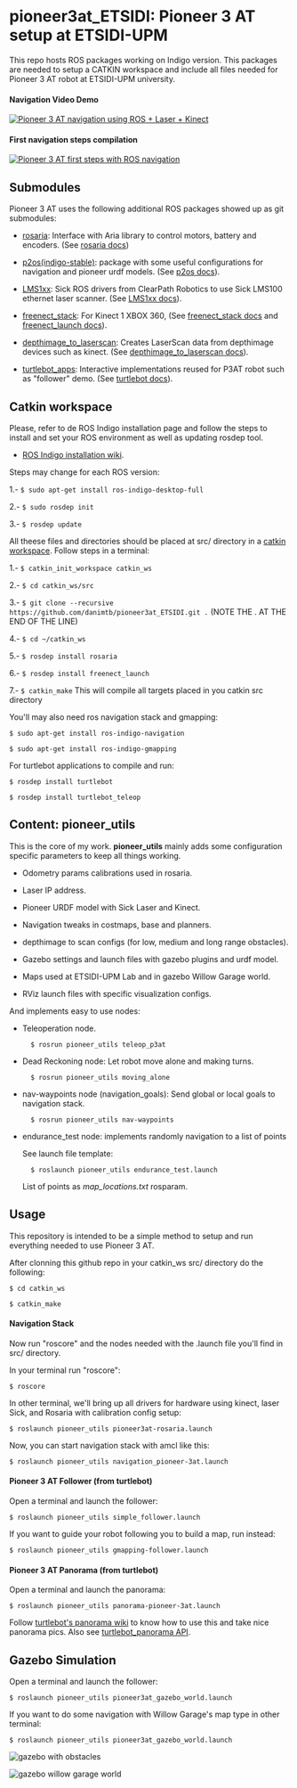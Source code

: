 
pioneer3at_ETSIDI: Pioneer 3 AT setup at ETSIDI-UPM
===================================================

This repo hosts ROS packages working on Indigo version. This packages are needed to setup a CATKIN workspace  and include all files needed for Pioneer 3 AT robot at ETSIDI-UPM university.

#### Navigation Video Demo

[![Pioneer 3 AT navigation using ROS + Laser + Kinect](http://img.youtube.com/vi/vXFqmWmqZSs/0.jpg)](http://www.youtube.com/watch?v=vXFqmWmqZSs)

#### First navigation steps compilation

[![Pioneer 3 AT first steps with ROS navigation](http://img.youtube.com/vi/w9qAdscY48k/0.jpg)](https://www.youtube.com/watch?v=w9qAdscY48k)

Submodules
----------------
Pioneer 3 AT uses the following additional ROS packages showed up as git submodules:

- [rosaria](https://github.com/amor-ros-pkg/rosaria): Interface with Aria library to control motors, battery and encoders. (See [rosaria docs](http://wiki.ros.org/ROSARIA))

- [p2os(indigo-stable)](https://github.com/allenh1/p2os/tree/indigo-stable): package with some useful configurations for navigation and pioneer urdf models. (See [p2os docs](http://wiki.ros.org/p2os)).

- [LMS1xx](https://github.com/clearpathrobotics/LMS1xx): Sick ROS drivers from ClearPath Robotics to use Sick LMS100 ethernet laser scanner. (See [LMS1xx docs](http://wiki.ros.org/LMS1xx)).

- [freenect_stack](https://github.com/ros-drivers/freenect_stack): For Kinect 1 XBOX 360, (See [freenect_stack docs](http://wiki.ros.org/freenect_stack) and [freenect_launch docs](http://wiki.ros.org/freenect_launch)).

- [depthimage_to_laserscan](https://github.com/ros-perception/depthimage_to_laserscan): Creates LaserScan data from depthimage devices such as kinect. (See [depthimage_to_laserscan docs](http://wiki.ros.org/depthimage_to_laserscan)).

- [turtlebot_apps](https://github.com/turtlebot/turtlebot_apps): Interactive implementations reused for P3AT robot such as "follower" demo. (See [turtlebot docs](http://wiki.ros.org/Robots/TurtleBot)).


Catkin workspace
----------------

Please, refer to de ROS Indigo installation page and follow the steps to install and set your ROS environment as well as updating rosdep tool.

- [ROS Indigo installation wiki](http://wiki.ros.org/indigo/Installation/Ubuntu).

Steps may change for each ROS version:

1.- ``$ sudo apt-get install ros-indigo-desktop-full``

2.- ``$ sudo rosdep init``

3.- ``$ rosdep update``

All theese files and directories should be placed at src/ directory in a [catkin workspace](http://wiki.ros.org/catkin).
Follow steps in a terminal:

  1.- ``$ catkin_init_workspace catkin_ws``
  
  2.- ``$ cd catkin_ws/src``
  
  3.- ``$ git clone --recursive https://github.com/danimtb/pioneer3at_ETSIDI.git .``	(NOTE THE . AT THE END OF THE LINE)

  4.- ``$ cd ~/catkin_ws``

  5.- ``$ rosdep install rosaria``

  6.- ``$ rosdep install freenect_launch``

  7.- ``$ catkin_make`` This will compile all targets placed in you catkin src directory

You'll may also need ros navigation stack and gmapping:

``$ sudo apt-get install ros-indigo-navigation``

``$ sudo apt-get install ros-indigo-gmapping``

For turtlebot applications to compile and run:

``$ rosdep install turtlebot``

``$ rosdep install turtlebot_teleop``

Content: pioneer_utils
----------------------
This is the core of my work. **pioneer_utils** mainly adds some configuration specific parameters to keep all things working.


- Odometry params calibrations used in rosaria.

- Laser IP address.

- Pioneer URDF model with Sick Laser and Kinect.

- Navigation tweaks in costmaps, base and planners.

- depthimage to scan configs (for low, medium and long range obstacles).

- Gazebo settings and launch files with gazebo plugins and urdf model.

- Maps used at ETSIDI-UPM Lab and in gazebo Willow Garage world.

- RViz launch files with specific visualization configs.

And implements easy to use nodes:

- Teleoperation node.

		$ rosrun pioneer_utils teleop_p3at

- Dead Reckoning node: Let robot move alone and making turns.

		$ rosrun pioneer_utils moving_alone

- nav-waypoints node (navigation_goals): Send global or local goals to navigation stack.

		$ rosrun pioneer_utils nav-waypoints

- endurance_test node: implements randomly navigation to a list of points

	See launch file template:
		
		$ roslaunch pioneer_utils endurance_test.launch

	List of points as *map_locations.txt* rosparam.
    
Usage
-----

This repository is intended to be a simple method to setup and run everything needed to use Pioneer 3 AT.

After clonning this github repo in your catkin_ws src/ directory do the following:

``$ cd catkin_ws``

``$ catkin_make``

#### Navigation Stack

Now run "roscore" and the nodes needed with the .launch file you'll find in src/ directory.

In your terminal run "roscore":

  ``$ roscore``

In other terminal, we'll bring up all drivers for hardware using kinect, laser Sick, and Rosaria with calibration config setup:

  ``$ roslaunch pioneer_utils pioneer3at-rosaria.launch``

Now, you can start navigation stack with amcl like this:

  ``$ roslaunch pioneer_utils navigation_pioneer-3at.launch``

#### Pioneer 3 AT Follower (from turtlebot)

Open a terminal and launch the follower:

``$ roslaunch pioneer_utils simple_follower.launch``

If you want to guide your robot following you to build a map, run instead:

``$ roslaunch pioneer_utils gmapping-follower.launch``

#### Pioneer 3 AT Panorama (from turtlebot)

Open a terminal and launch the panorama:

``$ roslaunch pioneer_utils panorama-pioneer-3at.launch``

Follow [turtlebot's panorama wiki](http://wiki.ros.org/turtlebot_panorama/Tutorials/Demo) to know how to use this and take nice panorama pics. Also see [turtlebot_panorama API](http://wiki.ros.org/turtlebot_panorama).

Gazebo Simulation
-----------------

Open a terminal and launch the follower:

``$ roslaunch pioneer_utils pioneer3at_gazebo_world.launch``

If you want to do some navigation with Willow Garage's map type in other terminal:

``$ roslaunch pioneer_utils pioneer3at_gazebo_world.launch``


![gazebo with obstacles](pioneer_utils/gazebo/snapshots/gazebo_2015-10-05_194740.png)


![gazebo willow garage world](pioneer_utils/gazebo/snapshots/gazebo_2015-09-21_011758.png)

